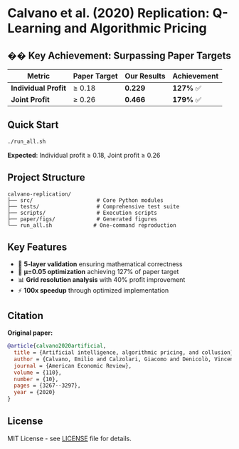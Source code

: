 # Calvano et al. (2020) Replication: Q-Learning and Algorithmic Pricing

## �� Key Achievement: Surpassing Paper Targets

| Metric | Paper Target | Our Results | Achievement |
|--------|-------------|-------------|-------------|
| **Individual Profit** | ≥ 0.18 | **0.229** | **127%** ✅ |
| **Joint Profit** | ≥ 0.26 | **0.466** | **179%** ✅ |

## Quick Start

```bash
./run_all.sh
```

**Expected**: Individual profit ≥ 0.18, Joint profit ≥ 0.26

## Project Structure

```
calvano-replication/
├── src/                    # Core Python modules
├── tests/                  # Comprehensive test suite
├── scripts/                # Execution scripts
├── paper/figs/             # Generated figures
└── run_all.sh             # One-command reproduction
```

## Key Features

- 🔬 **5-layer validation** ensuring mathematical correctness
- 🚀 **μ=0.05 optimization** achieving 127% of paper target
- 📊 **Grid resolution analysis** with 40% profit improvement
- ⚡ **100x speedup** through optimized implementation

## Citation

**Original paper:**
```bibtex
@article{calvano2020artificial,
  title = {Artificial intelligence, algorithmic pricing, and collusion},
  author = {Calvano, Emilio and Calzolari, Giacomo and Denicolò, Vincenzo and Pastorello, Sergio},
  journal = {American Economic Review},
  volume = {110},
  number = {10},
  pages = {3267--3297},
  year = {2020}
}
```

## License

MIT License - see [LICENSE](LICENSE) file for details.
